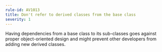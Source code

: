 ```yaml
---
rule-id: AV1013
title: Don't refer to derived classes from the base class
severity: 1
---
```

Having dependencies from a base class to its sub-classes goes against proper object-oriented design and might prevent other developers from adding new derived classes.
